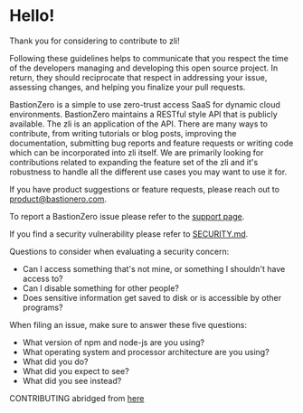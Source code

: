 # Hello!

Thank you for considering to contribute to zli!

Following these guidelines helps to communicate that you respect the time of the
developers managing and developing this open source project. In return, they
should reciprocate that respect in addressing your issue, assessing changes, and
helping you finalize your pull requests.

BastionZero is a simple to use zero-trust access SaaS for dynamic cloud
environments. BastionZero maintains a RESTful style API that is publicly
available. The zli is an application of the API. There are many ways to
contribute, from writing tutorials or blog posts, improving the documentation,
submitting bug reports and feature requests or writing code which can be
incorporated into zli itself. We are primarily looking for contributions related
to expanding the feature set of the zli and it's robustness to handle all the
different use cases you may want to use it for. 

If you have product suggestions or feature requests, please reach out to
product@bastionero.com. 

To report a BastionZero issue please refer to the [support
page](https://cloud.bastionzero.com/support).

If you find a security vulnerability please refer to
[SECURITY.md](./SECURITY.md).

Questions to consider when evaluating a security concern:
 - Can I access something that's not mine, or something I shouldn't have access
   to?
 - Can I disable something for other people?
 - Does sensitive information get saved to disk or is accessible by other
   programs?

When filing an issue, make sure to answer these five questions:
 - What version of npm and node-js are you using?
 - What operating system and processor architecture are you using?
 - What did you do?
 - What did you expect to see?
 - What did you see instead?

CONTRIBUTING abridged from
[here](https://github.com/nayafia/contributing-template/blob/HEAD/CONTRIBUTING-template.md)